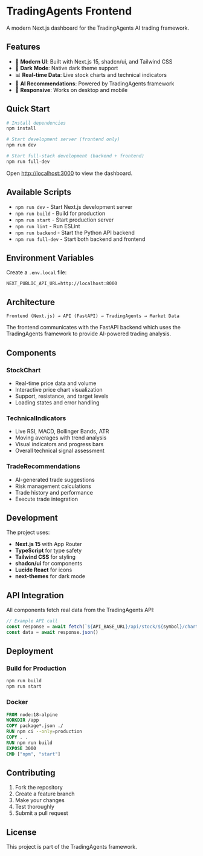# TradingAgents Frontend

A modern Next.js dashboard for the TradingAgents AI trading framework.

## Features

- 🎨 **Modern UI**: Built with Next.js 15, shadcn/ui, and Tailwind CSS
- 🌙 **Dark Mode**: Native dark theme support
- 📊 **Real-time Data**: Live stock charts and technical indicators
- 🤖 **AI Recommendations**: Powered by TradingAgents framework
- 📱 **Responsive**: Works on desktop and mobile

## Quick Start

```bash
# Install dependencies
npm install

# Start development server (frontend only)
npm run dev

# Start full-stack development (backend + frontend)
npm run full-dev
```

Open [http://localhost:3000](http://localhost:3000) to view the dashboard.

## Available Scripts

- `npm run dev` - Start Next.js development server
- `npm run build` - Build for production
- `npm run start` - Start production server
- `npm run lint` - Run ESLint
- `npm run backend` - Start the Python API backend
- `npm run full-dev` - Start both backend and frontend

## Environment Variables

Create a `.env.local` file:

```env
NEXT_PUBLIC_API_URL=http://localhost:8000
```

## Architecture

```
Frontend (Next.js) → API (FastAPI) → TradingAgents → Market Data
```

The frontend communicates with the FastAPI backend which uses the TradingAgents framework to provide AI-powered trading analysis.

## Components

### StockChart
- Real-time price data and volume
- Interactive price chart visualization
- Support, resistance, and target levels
- Loading states and error handling

### TechnicalIndicators
- Live RSI, MACD, Bollinger Bands, ATR
- Moving averages with trend analysis
- Visual indicators and progress bars
- Overall technical signal assessment

### TradeRecommendations
- AI-generated trade suggestions
- Risk management calculations
- Trade history and performance
- Execute trade integration

## Development

The project uses:
- **Next.js 15** with App Router
- **TypeScript** for type safety
- **Tailwind CSS** for styling
- **shadcn/ui** for components
- **Lucide React** for icons
- **next-themes** for dark mode

## API Integration

All components fetch real data from the TradingAgents API:

```typescript
// Example API call
const response = await fetch(`${API_BASE_URL}/api/stock/${symbol}/chart`)
const data = await response.json()
```

## Deployment

### Build for Production

```bash
npm run build
npm run start
```

### Docker

```dockerfile
FROM node:18-alpine
WORKDIR /app
COPY package*.json ./
RUN npm ci --only=production
COPY . .
RUN npm run build
EXPOSE 3000
CMD ["npm", "start"]
```

## Contributing

1. Fork the repository
2. Create a feature branch
3. Make your changes
4. Test thoroughly
5. Submit a pull request

## License

This project is part of the TradingAgents framework.
